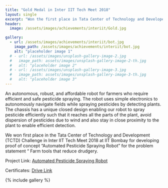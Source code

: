 ```yaml
---
title: "Gold Medal in Inter IIT Tech Meet 2018"
layout: single
excerpt: "Won the first place in Tata Center of Technology and Developement Challenge in the 7th Inter IIT Tech Meet 2018 at IIT Bombay"
header:
  image: /assets/images/achievements/interiit/Gold.jpg

gallery:
  - url: /assets/images/achievements/interiit/bot.jpg
    image_path: /assets/images/achievements/interiit/bot.jpg
    alt: "placeholder image 1"
  # - url: /assets/images/unsplash-gallery-image-2.jpg
  #   image_path: assets/images/unsplash-gallery-image-2-th.jpg
  #   alt: "placeholder image 2"
  # - url: /assets/images/unsplash-gallery-image-3.jpg
  #   image_path: assets/images/unsplash-gallery-image-3-th.jpg
  #   alt: "placeholder image 3"
---
```


An autonomous, robust, and affordable robot for farmers who require efficient and safe pesticide spraying. The robot uses simple electronics to autonomously navigate fields while spraying pesticides by detecting plants. The chassis has a unique closed design enabling our robot to spray pesticide efficiently such that it reaches all the parts of the plant, avoid dispersion of pesticides due to wind and also stay in close proximity to the plant to enable efficient detection. 

We won first place in the Tata Center of Technology and Development (TCTD) Challenge in Inter IIT Tech Meet 2018 at IIT Bombay for developing proof of concept “Automated Pesticide Spraying Robot” for the problem statement “ Farm tools that reduce drudgery.


Project Link: [Automated Pesticide Spraying Robot](http://vamsi995.github.io/projects/Pesticide/)

Certificates: [Drive Link](https://drive.google.com/drive/folders/1vAmCQMjP9IX3q2CA5QtAT6w_dz2UTnXJ?usp=drive_link) 

{% include gallery %}
